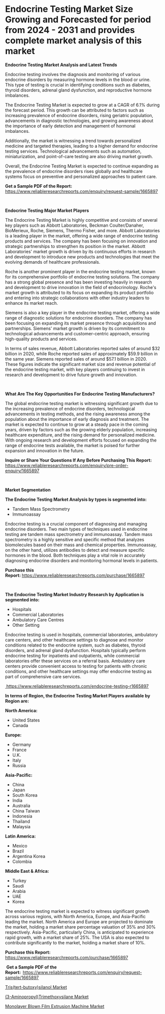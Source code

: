 <p><h1>Endocrine Testing Market Size Growing and Forecasted for period from 2024 - 2031 and provides complete market analysis of this market</h1></p><p><strong>Endocrine Testing Market Analysis and Latest Trends</strong></p>
<p><p>Endocrine testing involves the diagnosis and monitoring of various endocrine disorders by measuring hormone levels in the blood or urine. This type of testing is crucial in identifying conditions such as diabetes, thyroid disorders, adrenal gland dysfunction, and reproductive hormone imbalances.</p><p>The Endocrine Testing Market is expected to grow at a CAGR of 6.1% during the forecast period. This growth can be attributed to factors such as increasing prevalence of endocrine disorders, rising geriatric population, advancements in diagnostic technologies, and growing awareness about the importance of early detection and management of hormonal imbalances.</p><p>Additionally, the market is witnessing a trend towards personalized medicine and targeted therapies, leading to a higher demand for endocrine testing services. Technological advancements such as automation, miniaturization, and point-of-care testing are also driving market growth.</p><p>Overall, the Endocrine Testing Market is expected to continue expanding as the prevalence of endocrine disorders rises globally and healthcare systems focus on preventive and personalized approaches to patient care.</p></p>
<p><strong>Get a Sample PDF of the Report:&nbsp;</strong> <a href="https://www.reliableresearchreports.com/enquiry/request-sample/1665897">https://www.reliableresearchreports.com/enquiry/request-sample/1665897</a></p>
<p>&nbsp;</p>
<p><strong>Endocrine Testing Major Market Players</strong></p>
<p><p>The Endocrine Testing Market is highly competitive and consists of several key players such as Abbott Laboratories, Beckman Coulter/Danaher, BioMerieux, Roche, Siemens, Thermo Fisher, and more. Abbott Laboratories is a leading player in the market, offering a wide range of endocrine testing products and services. The company has been focusing on innovation and strategic partnerships to strengthen its position in the market. Abbott Laboratories' market growth is driven by its continuous efforts in research and development to introduce new products and technologies that meet the evolving demands of healthcare professionals.</p><p>Roche is another prominent player in the endocrine testing market, known for its comprehensive portfolio of endocrine testing solutions. The company has a strong global presence and has been investing heavily in research and development to drive innovation in the field of endocrinology. Roche's market growth is attributed to its focus on expanding its product portfolio and entering into strategic collaborations with other industry leaders to enhance its market reach.</p><p>Siemens is also a key player in the endocrine testing market, offering a wide range of diagnostic solutions for endocrine disorders. The company has been focusing on expanding its market presence through acquisitions and partnerships. Siemens' market growth is driven by its commitment to technological advancements and customer-centric approach, ensuring high-quality products and services.</p><p>In terms of sales revenue, Abbott Laboratories reported sales of around $32 billion in 2020, while Roche reported sales of approximately $59.9 billion in the same year. Siemens reported sales of around $57.1 billion in 2020. These figures indicate the significant market size and revenue potential of the endocrine testing market, with key players continuing to invest in research and development to drive future growth and innovation.</p></p>
<p>&nbsp;</p>
<p><strong>What Are The Key Opportunities For Endocrine Testing Manufacturers?</strong></p>
<p><p>The global endocrine testing market is witnessing significant growth due to the increasing prevalence of endocrine disorders, technological advancements in testing methods, and the rising awareness among the population about the importance of early diagnosis and treatment. The market is expected to continue to grow at a steady pace in the coming years, driven by factors such as the growing elderly population, increasing healthcare expenditure, and the rising demand for personalized medicine. With ongoing research and development efforts focused on expanding the range of endocrine tests available, the market is poised for further expansion and innovation in the future.</p></p>
<p><strong>Inquire or Share Your Questions If Any Before Purchasing This Report:</strong> <a href="https://www.reliableresearchreports.com/enquiry/pre-order-enquiry/1665897">https://www.reliableresearchreports.com/enquiry/pre-order-enquiry/1665897</a></p>
<p>&nbsp;</p>
<p><strong>Market Segmentation</strong></p>
<p><strong>The Endocrine Testing Market Analysis by types is segmented into:</strong></p>
<p><ul><li>Tandem Mass Spectrometry</li><li>Immunoassay</li></ul></p>
<p><p>Endocrine testing is a crucial component of diagnosing and managing endocrine disorders. Two main types of techniques used in endocrine testing are tandem mass spectrometry and immunoassay. Tandem mass spectrometry is a highly sensitive and specific method that analyzes biomolecules based on their mass and chemical properties. Immunoassay, on the other hand, utilizes antibodies to detect and measure specific hormones in the blood. Both techniques play a vital role in accurately diagnosing endocrine disorders and monitoring hormonal levels in patients.</p></p>
<p><strong>Purchase this Report:&nbsp;</strong><a href="https://www.reliableresearchreports.com/purchase/1665897">https://www.reliableresearchreports.com/purchase/1665897</a></p>
<p>&nbsp;</p>
<p><strong>The Endocrine Testing Market Industry Research by Application is segmented into:</strong></p>
<p><ul><li>Hospitals</li><li>Commercial Laboratories</li><li>Ambulatory Care Centres</li><li>Other Setting</li></ul></p>
<p><p>Endocrine testing is used in hospitals, commercial laboratories, ambulatory care centers, and other healthcare settings to diagnose and monitor conditions related to the endocrine system, such as diabetes, thyroid disorders, and adrenal gland dysfunction. Hospitals typically perform endocrine testing for inpatients and outpatients, while commercial laboratories offer these services on a referral basis. Ambulatory care centers provide convenient access to testing for patients with chronic conditions, and other healthcare settings may offer endocrine testing as part of comprehensive care services.</p></p>
<p><a href="https://www.reliableresearchreports.com/endocrine-testing-r1665897">&nbsp;https://www.reliableresearchreports.com/endocrine-testing-r1665897</a></p>
<p><strong>In terms of Region, the Endocrine Testing Market Players available by Region are:</strong></p>
<p>
    <p> <strong> North America: </strong>
        <ul>
            <li>United States</li>
            <li>Canada</li>
        </ul>
        </p> 
    <p> <strong> Europe: </strong>
        <ul>
            <li>Germany</li>
            <li>France</li>
            <li>U.K.</li>
            <li>Italy</li>
            <li>Russia</li>
        </ul>
        </p> 
    <p> <strong> Asia-Pacific: </strong>
        <ul>
            <li>China</li>
            <li>Japan</li>
            <li>South Korea</li>
            <li>India</li>
            <li>Australia</li>
            <li>China Taiwan</li>
            <li>Indonesia</li>
            <li>Thailand</li>
            <li>Malaysia</li>
        </ul>
        </p> 
    <p> <strong> Latin America: </strong>
        <ul>
            <li>Mexico</li>
            <li>Brazil</li>
            <li>Argentina Korea</li>
            <li>Colombia</li>
        </ul>
        </p> 
    <p> <strong> Middle East & Africa: </strong>
        <ul>
            <li>Turkey</li>
            <li>Saudi</li>
            <li>Arabia</li>
            <li>UAE</li>
            <li>Korea</li>
        </ul>
    </p>
    </p>
<p><p>The endocrine testing market is expected to witness significant growth across various regions, with North America, Europe, and Asia-Pacific leading the market. North America and Europe are projected to dominate the market, holding a market share percentage valuation of 35% and 30% respectively. Asia-Pacific, particularly China, is anticipated to experience rapid growth, with a market share of 25%. The USA is also expected to contribute significantly to the market, holding a market share of 10%.</p></p>
<p><strong>Purchase this Report: </strong><a href="https://www.reliableresearchreports.com/purchase/1665897">https://www.reliableresearchreports.com/purchase/1665897</a></p>
<p>&nbsp;<strong>Get a Sample PDF of the Report:&nbsp;&nbsp;</strong><a href="https://www.reliableresearchreports.com/enquiry/request-sample/1665897">https://www.reliableresearchreports.com/enquiry/request-sample/1665897</a></p>
<p><strong></strong></p>
<p><p><a href="https://mire-aunt-385.notion.site/Tris-tert-butoxy-silanol-Market-The-Key-To-Successful-Business-Strategy-Forecast-Till-2031-3b0833b7ae444ec98fa2b41ac5e4b706">Tris(tert-butoxy)silanol Market</a></p><p><a href="https://invited-way-688.notion.site/3-Aminopropyl-Trimethoxysilane-Market-Size-CAGR-Trends-2024-2030-707578c0563943f9a6e02e6abf58c367">(3-Aminopropyl)Trimethoxysilane Market</a></p><p><a href="https://view.publitas.com/reportprime-1/monolayer-blown-film-extrusion-machine-market-size-and-market-trends-complete-industry-overview-2024-to-2031/">Monolayer Blown Film Extrusion Machine Market</a></p></p>